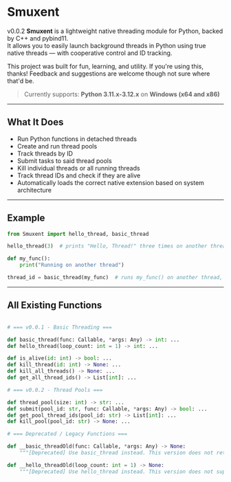 # Smuxent
v0.0.2
**Smuxent** is a lightweight native threading module for Python, backed by C++ and pybind11.  
It allows you to easily launch background threads in Python using true native threads — with cooperative control and ID tracking.

This project was built for fun, learning, and utility. If you're using this, thanks!
Feedback and suggestions are welcome though not sure where that'd be.

> Currently supports: **Python 3.11.x-3.12.x** on **Windows (x64 and x86)**

---

## What It Does

- Run Python functions in detached threads
- Create and run thread pools
- Track threads by ID
- Submit tasks to said thread pools
- Kill individual threads or all running threads
- Track thread IDs and check if they are alive
- Automatically loads the correct native extension based on system architecture

---

## Example

```python
from Smuxent import hello_thread, basic_thread

hello_thread(3)  # prints "Hello, Thread!" three times on another thread

def my_func():
    print("Running on another thread")

thread_id = basic_thread(my_func)  # runs my_func() on another thread, returning the thread ID

```

---

## All Existing Functions

```python

# === v0.0.1 - Basic Threading ===

def basic_thread(func: Callable, *args: Any) -> int: ...
def hello_thread(loop_count: int = 1) -> int: ...

def is_alive(id: int) -> bool: ...
def kill_thread(id: int) -> None: ...
def kill_all_threads() -> None: ...
def get_all_thread_ids() -> List[int]: ...

# === v0.0.2 - Thread Pools ===

def thread_pool(size: int) -> str: ...
def submit(pool_id: str, func: Callable, *args: Any) -> bool: ...
def get_pool_thread_ids(pool_id: str) -> List[int]: ...
def kill_pool(pool_id: str) -> None: ...

# === Deprecated / Legacy Functions ===

def __basic_threadOld(func: Callable, *args: Any) -> None:
    """[Deprecated] Use basic_thread instead. This version does not return a thread ID."""

def __hello_threadOld(loop_count: int = 1) -> None:
    """[Deprecated] Use hello_thread instead. This version does not support thread tracking."""


```